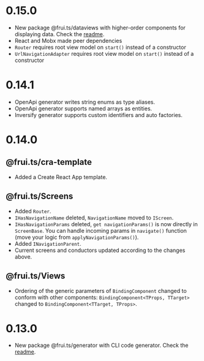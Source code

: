 # 0.15.0

- New package @frui.ts/dataviews with higher-order components for displaying data. Check the [readme](./packages/dataviews/README.md).
- React and Mobx made peer dependencies
- `Router` requires root view model on `start()` instead of a constructor
- `UrlNavigationAdapter` requires root view model on `start()` instead of a constructor

# 0.14.1

- OpenApi generator writes string enums as type aliases.
- OpenApi generator supports named arrays as entities.
- Inversify generator supports custom identifiers and auto factories.

# 0.14.0

## @frui.ts/cra-template

- Added a Create React App template.

## @frui.ts/Screens

- Added `Router`.
- `IHasNavigationName` deleted, `NavigationName` moved to `IScreen`.
- `IHasNavigationParams` deleted, `get navigationParams()` is now directly in `ScreenBase`. You can handle incoming params in `navigate()` function (move your logic from `applyNavigationParams()`).
- Added `INavigationParent`.
- Current screens and conductors updated according to the changes above.

## @frui.ts/Views

- Ordering of the generic parameters of `BindingComponent` changed to conform with other components: `BindingComponent<TProps, TTarget>` changed to `BindingComponent<TTarget, TProps>`.

# 0.13.0

- New package @frui.ts/generator with CLI code generator. Check the [readme](./packages/generator/README.md).
